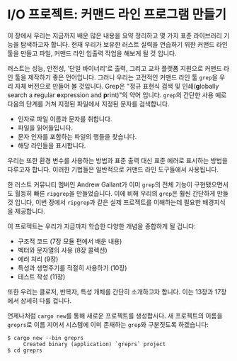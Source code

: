 # I/O 프로젝트: 커맨드 라인 프로그램 만들기

<!-- We might need a more descriptive title, something that captures the new
elements we're introducing -- are we going to cover things like environment
variables more in later chapters, or is this the only place we explain how to
use them? -->

<!-- This is the only place we were planning on explaining both environment
variables and printing to standard error. These are things that people commonly
want to know how to do in Rust, but there's not much more than what we've said
here about them, people just want to know how to do them in Rust. We realize
that those sections make this chapter long, but think it's worth it to include
information that people want. We've gotten really positive feedback from people
who have read this chapter online; people who like learning through projects
have really enjoyed this chapter. /Carol-->

이 장에서 우리는 지금까지 배운 많은 내용을 요약 정리하고 몇 가지 표준 라이브러리 기능을 탐색하고자 합니다. 현재 
우리가 보유한 러스트 실력을 연습하기 위한 커맨드 라인 툴을 만들고 파일, 커맨드 라인 입출력 작업을 해보게 될 것 
입니다.

러스트는 성능, 안전성, '단일 바이너리'로 출력, 그리고 교차 플랫폼 지원으로 커맨드 라인 툴을 제작하기 좋은 언어입니다.
그러니 우리는 고전적인 커맨드 라인 툴 `grep`을 우리 자체 버전으로 만들어 볼 것입니다. Grep은 "정규 표현식 검색
및 인쇄(**g**lobally search a **r**egular **e**xpression and **p**rint)"의 약어 입니다. `grep`의 간단한 사용 예로 다음의 단계를 거쳐 지정된 파일에서 지정된 문자를 검색합니다. 

- 인자로 파일 이름과 문자를 취합니다. 
- 파일을 읽어들입니다.
- 문자 인자를 포함하는 파일의 행들을 찾습니다. 
- 해당 라인들을 표시합니다. 

우리는 또한 환경 변수를 사용하는 방법과 표준 출력 대신 표준 에러로 표시하는 방법을 다루고자 합니다. 이러한 기법들은 
일반적으로 커맨드 라인 도구들에서 사용됩니다. 

한 러스트 커뮤니티 멤버인 Andrew Gallant가 이미 `grep`의 전체 기능이 구현됐으면서도 월등히 빠른 
`ripgrep`을 만들었습니다. 이에 비해 우리의 `grep`은 훨씬 간단하게 만들 것 입니다, 이번 장에서 
`ripgrep`과 같은 실제 프로젝트를 이해하는데 필요한 배경지식을 제공합니다. 

이 프로젝트는 우리가 지금까지 학습한 다양한 개념을 종합하게 될 겁니다:

- 구조적 코드 (7장 모듈 편에서 배운 내용)
- 벡터와 문자열의 사용 (8장 콜렉션)
- 에러 처리 (9장)
- 특성과 생명주기를 적절히 사용하기 (10장)
- 테스트 작성 (11장)

또한 우리는 클로저, 반복자, 특성 개체를 간단히 소개하고자 합니다. 이는 13장과 17장에서 상세히 다룰 겁니다.

언제나처럼 `cargo new`를 통해 새로운 프로젝트를 생성합시다. 새 프로젝트의 이름을 `greprs`로 이름 지어서
시스템에 이미 존재하는 `grep`와 구분짓도록 하겠습니다:


```text
$ cargo new --bin greprs
     Created binary (application) `greprs` project
$ cd greprs
```

<!-- 업데이트된 원본:
# An I/O Project: Building a Command Line Program

This chapter is a recap of the many skills you’ve learned so far and an
exploration of a few more standard library features. We’ll build a command line
tool that interacts with file and command line input/output to practice some of
the Rust concepts you now have under your belt.

Rust’s speed, safety, single binary output, and cross-platform support make it
an ideal language for creating command line tools, so for our project, we’ll
make our own version of the classic command line tool `grep` (**g**lobally
search a **r**egular **e**xpression and **p**rint). In the simplest use case,
`grep` searches a specified file for a specified string. To do so, `grep` takes
as its arguments a filename and a string. Then it reads the file, finds lines
in that file that contain the string argument, and prints those lines.

Along the way, we’ll show how to make our command line tool use features of the
terminal that many command line tools use. We’ll read the value of an
environment variable to allow the user to configure the behavior of our tool.
We’ll also print to the standard error console stream (`stderr`) instead of
standard output (`stdout`), so, for example, the user can redirect successful
output to a file while still seeing error messages onscreen.

One Rust community member, Andrew Gallant, has already created a fully
featured, very fast version of `grep`, called `ripgrep`. By comparison, our
version of `grep` will be fairly simple, but this chapter will give you some of
the background knowledge you need to understand a real-world project such as
`ripgrep`.

Our `grep` project will combine a number of concepts you’ve learned so far:

* Organizing code (using what you learned in modules, Chapter 7)
* Using vectors and strings (collections, Chapter 8)
* Handling errors (Chapter 9)
* Using traits and lifetimes where appropriate (Chapter 10)
* Writing tests (Chapter 11)

We’ll also briefly introduce closures, iterators, and trait objects, which
Chapters 13 and 17 will cover in detail.
-->


